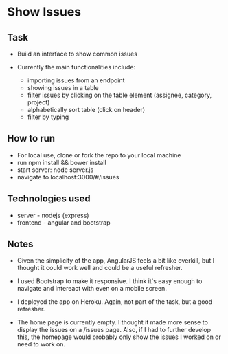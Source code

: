 Show Issues
===================

Task
-----

* Build an interface to show common issues 

* Currently the main functionalities include: 
  - importing issues from an endpoint
  - showing issues in a table
  - filter issues by clicking on the table element (assignee, category, project)
  - alphabetically sort table (click on header)
  - filter by typing

How to run
----

* For local use, clone or fork the repo to your local machine
* run npm install && bower install
* start server: node server.js
* navigate to localhost:3000/#/issues

Technologies used
----

* server - nodejs (express)
* frontend - angular and bootstrap


Notes
----

* Given the simplicity of the app, AngularJS feels a bit like overkill, 
  but I thought it could work well and could be a useful refresher.

* I used Bootstrap to make it responsive. I think it's easy enough 
  to navigate and intereact with even on a mobile screen.
  
* I deployed the app on Heroku. Again, not part of the task, but a good refresher.

* The home page is currently empty. I thought it made more sense to display the issues
  on a /issues page. Also, if I had to further develop this, the homepage would probably only show
  the issues I worked on or need to work on.
  



